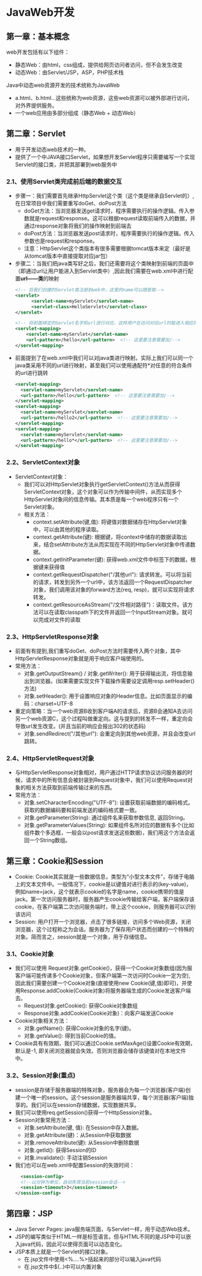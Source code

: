 # JavaWeb开发

## 第一章：基本概念
web开发包括有以下组件：
- 静态Web：由html，css组成，提供给网页访问者访问，但不会发生改变
- 动态Web：由Servlet/JSP，ASP，PHP技术栈

Java中动态web资源开发的技术统称为JavaWeb
- a.html、b.html...这些统称为web资源，这些web资源可以被外部进行访问，对外界提供服务。
- 一个web应用由多部分组成（静态Web + 动态Web）


## 第二章：Servlet
- 用于开发动态web技术的一种。
- 提供了一个中JAVA接口Servlet，如果想开发Servlet程序只需要编写一个实现Servlet的接口类，并把其部署到web服务中

### 2.1、使用Servlet类完成前后端的数据交互
- 步骤一：我们需要首先继承HttpServlet这个类（这个类是继承自Servlet的）,在日常项目中我们需要重写doGet、doPost方法
  - doGet方法：当浏览器发送get请求时，程序需要执行的操作逻辑。传入参数就是request和response。这可以根据request读取前端传入的数据，并通过response对象将我们的操作映射到前端去
  - doPost方法：当浏览器发送post请求时，程序需要执行的操作逻辑。传入参数也是request和response。
  - 注意：HttpServlet这个类版本有很多需要根据tomcat版本来定（最好是从tomcat版本中直接提取对应jar包）
- 步骤二：当我们把java类写好之后，我们还需要将这个类映射到前端的页面中（即通过url让用户能进入到Servlet类中）,因此我们需要在web.xml中进行配置**url——类**的映射
  ```xml
  <!-- 将我们创建的Servlet类注册到web中，这里的name可以随意取-->
  <servlet>
        <servlet-name>myServlet</servlet-name>
        <servlet-class>HelloServlet</servlet-class>
  </servlet>

  <!-- 将前面绑定的Servlet名字和url进行对应，这样用户在访问对应url时能进入相应的类中-->
  <servlet-mapping>
      <servlet-name>myServlet</servlet-name>
      <url-pattern>/hello</url-pattern>  <!-- 这里要注意需要加/-->
  </servlet-mapping>
  ```
- 前面提到了在web.xml中我们可以对java类进行映射。实际上我们可以同一个java类采用不同的url进行映射，甚至我们可以使用通配符*对任意的符合条件的url进行跳转
  ```xml
  <servlet-mapping>
    <servlet-name>myServlet</servlet-name>
    <url-pattern>/hello</url-pattern>  <!-- 这里要注意需要加/-->
  </servlet-mapping>
  <servlet-mapping>
    <servlet-name>myServlet</servlet-name>
    <url-pattern>/hello2</url-pattern>  <!-- 这里要注意需要加/-->
  </servlet-mapping>
  <servlet-mapping>
    <servlet-name>myServlet</servlet-name>
    <url-pattern>/hello*</url-pattern>  <!-- 这里要注意需要加/-->
  </servlet-mapping>
  ```

### 2.2、ServletContext对象
- ServletContext对象：
  - 我们可以对HttpServlet对象执行getServletContext()方法从而获得ServletContext对象，这个对象可以作为传输中间件，从而实现多个HttpServlet对象间的信息传输。其本质是每一个web程序只有一个Servlet对象。
  - 相关方法：
    - context.setAttribute(键,值): 将键值对数据储存在HttpServlet对象中，可以由其他的程序读取。
    - context.getAttribute(键): 根据键，将context中储存的数据读取出来，结合setAttribute方法从而实现在不同的HttpServlet对象中传递数据。
    - context.getInitParameter(键): 获得web.xml文件中<context-param>标签下的数据，根据键来获得值
    - context.getRequestDispatcher("/其他url"): 请求转发。可以将当前的请求，转发到另外一个url中，该方法返回一个RequestDispatcher对象，我们调用该对象的forward方法(req, resp)，就可以实现将请求转发。
    - context.getResourceAsStream("/文件相对路径")：读取文件。该方法可以在读取classpath下的文件并返回一个InputStream对象。就可以完成对文件的读取

### 2.3、HttpServletResponse对象
- 前面有有提到,我们重写doGet、doPost方法时需要传入两个对象，其中HttpServletResponse对象就是用于响应客户端使用的。
- 常用方法：
  - 对象.getOutputStream() / 对象.getWriter(): 用于获得输出流，将信息输出到浏览器。(如果需要实现文件下载操作需要设定调用resp.setHeader()方法)
  - 对象.setHeader(): 用于设置响应对象的Header信息。比如页面显示的编码：charset=UTF-8
- 重定向策略：当一个web资源B收到客户端A的请求后，资源B会通知A去访问另一个web资源C，这个过程叫做重定向。这与提到的转发不一样，重定向会导致url发生改变。(并且当前的响应会报出302的状态码)
  - 对象.sendRedirect("/其他url"): 会重定向到其他web资源，并且会改变url跳转。

### 2.4、HttpServletRequest对象
- 与HttpServletResponse对象相对，用户通过HTTP请求协议访问服务器的时候，请求中的所有信息会被封装到Request对象中，我们可以使用Request对象的相关方法获取到前端传输过来的东西。
- 常用方法：
  - 对象.setCharacterEncoding("UTF-8"): 设置获取前端数据的编码格式。获取的数据编码要和前端发送的编码格式要一致。
  - 对象.getParameter(String): 通过组件名来获取参数信息, 返回String。
  - 对象.getParameterValues(String): 如果组件名所对应的数据有多个(比如组件数个多选框，一般会以post请求发送这些数据)，我们用这个方法会返回一个String数组。


## 第三章：Cookie和Session
- Cookie: Cookie其实就是一些数据信息，类型为“小型文本文件”，存储于电脑上的文本文件中。一般情况下，cookie是以键值对进行表示的(key-value)，例如name=jack，这个就表示cookie的名字是name，cookie携带的值是jack。第一次访问服务器时，服务器产生cookie传输给客户端，客户端保存该cookie，在客户端第二次访问服务端时，带上这个cookie，则服务器可以识别该访问
- Session: 用户打开一个浏览器，点击了很多链接，访问多个Web资源，关闭浏览器，这个过程称之为会话。服务器为了保存用户状态而创建的一个特殊的对象。简而言之，session就是一个对象，用于存储信息。

### 3.1、Cookie对象
- 我们可以使用 Request对象.getCookie()，获得一个Cookie对象数组(因为服客户端可能传递多个Cookie对象，但客户端第一次访问时Cookie一定为空), 因此我们需要创建一个Cookie对象(直接使用new Cookie(键,值)即可)，并使用Response.addCookie(Cookie对象)将服务器端生成的Cookie发送客户端去。
  - Request对象.getCookie(): 获得Cookie对象数组
  - Response对象.addCookie(Cookie对象)：向客户端发送Cookie
- Cookie对象相关方法：
  - 对象.getName(): 获得Cookie对象的名字(键)。
  - 对象.getValue(): 得到当前Cookie的值。
- Cookie具有有效期，我们可以通过Cookie.setMaxAge()设置Cookie有效期，默认是-1, 即关闭浏览器就会失效。否则浏览器会储存该键值对在本地文件中。

### 3.2、Session对象(重点)
- session是存储于服务器端的特殊对象，服务器会为每一个浏览器(客户端)创建一个唯一的session。这个session是服务器端共享，每个浏览器(客户端)独享的。我们可以在session存储数据，实现数据共享。
- 我们可以使用req.getSession()获得一个HttpSession对象。
- Session对象常用方法：
  - 对象.setAttribute(键, 值): 在Session中存入数据。
  - 对象.getAttribute(键)：从Session中获取数据
  - 对象.removeAttribute(键): 从Session中删除数据
  - 对象.getId(): 获得Session的ID
  - 对象.invalidate(): 手动注销Session
- 我们也可以在web.xml中配置Session的失效时间：
  ```xml
    <session-config>
    <!--以分钟为单位，自动失效当前session会话-->
    <session-timeout>3</session-timeout>
  </session-config>
  ```

## 第四章：JSP
- Java Server Pages: java服务端页面，与Servlet一样，用于动态Web技术。
- JSP的编写类似于HTML一样是标签语言。但与HTML不同的是JSP中可以嵌入java代码，因此可以使得页面可以动态变化。
- JSP本质上就是一个Servlet的接口对象。
  - 在.jsp文件中使用<%....%>括起来的部分可以输入java代码
  - 在.jsp文件中${..}中可以内置对象